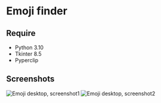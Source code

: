 # Emoji finder

## Require
* Python 3.10
* Tkinter 8.5
* Pyperclip

## Screenshots

![Emoji desktop, screenshot1](https://myfiles-47331.s3.amazonaws.com/emoji_screen1.png)
![Emoji desktop, screenshot2](https://myfiles-47331.s3.amazonaws.com/emoji_screen2.png)
